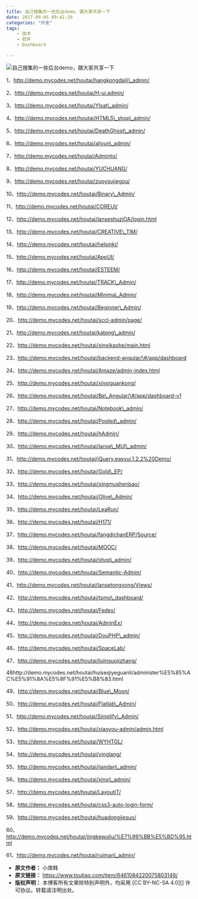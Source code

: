 ```yaml
---
title: 自己搜集的一些后台demo，跟大家共享一下
date: 2017-09-05 09:41:29
categories: "开发"
tags:
	- 技术
	- 软件
	- Dashboard

---
```


![自己搜集的一些后台demo，跟大家共享一下][demo]

1、http://demo.mycodes.net/houtai/hangkongdaili\_admin/

2、http://demo.mycodes.net/houtai/H-ui.admin/

3、http://demo.mycodes.net/houtai/Ylsat\_admin/

4、http://demo.mycodes.net/houtai/HTML5\_shop\_admin/

5、http://demo.mycodes.net/houtai/DeathGhost\_admin/

6、http://demo.mycodes.net/houtai/aliyun\_admin/

7、http://demo.mycodes.net/houtai/Adminto/

8、http://demo.mycodes.net/houtai/YUCHUANG/

9、http://demo.mycodes.net/houtai/zuoyoujiegou/

10、http://demo.mycodes.net/houtai/Binary\_Admin/

11、http://demo.mycodes.net/houtai/COREUI/

12、http://demo.mycodes.net/houtai/lanseshuziOA/login.html

13、http://demo.mycodes.net/houtai/CREATIVE\_TIM/

14、http://demo.mycodes.net/houtai/helsinki/

15、http://demo.mycodes.net/houtai/AppUI/

16、http://demo.mycodes.net/houtai/ESTEEM/

17、http://demo.mycodes.net/houtai/TRACK\_Admin/

18、http://demo.mycodes.net/houtai/Minima\_Admin/

19、http://demo.mycodes.net/houtai/Beginner\_Admin/

20、http://demo.mycodes.net/houtai/sccl-admin/page/

21、http://demo.mycodes.net/houtai/katong\_admin/

22、http://demo.mycodes.net/houtai/xinxikaohe/main.html

23、http://demo.mycodes.net/houtai/backend-angular/\#/app/dashboard

24、http://demo.mycodes.net/houtai/Amaze/admin-index.html

25、http://demo.mycodes.net/houtai/xinxiguankong/

26、http://demo.mycodes.net/houtai/Be\_Angular/\#/app/dashboard-v1

27、http://demo.mycodes.net/houtai/Notebook\_admin/

28、http://demo.mycodes.net/houtai/Pooled\_admin/

29、http://demo.mycodes.net/houtai/hAdmin/

30、http://demo.mycodes.net/houtai/lanse\_MUI\_admin/

31、http://demo.mycodes.net/houtai/jQuery.easyui.1.2.2%20Demo/

32、http://demo.mycodes.net/houtai/Gold\_EP/

33、http://demo.mycodes.net/houtai/xingmushenbao/

34、http://demo.mycodes.net/houtai/Olive\_Admin/

35、http://demo.mycodes.net/houtai/LeaRun/

36、http://demo.mycodes.net/houtai/H171/

37、http://demo.mycodes.net/houtai/fangdichanERP/Source/

38、http://demo.mycodes.net/houtai/MOOC/

39、http://demo.mycodes.net/houtai/shop\_admin/

40、http://demo.mycodes.net/houtai/Semantic-Admin/

41、http://demo.mycodes.net/houtai/lansetongyong/Views/

42、http://demo.mycodes.net/houtai/tpmo\_dashboard/

43、http://demo.mycodes.net/houtai/Fedex/

44、http://demo.mycodes.net/houtai/AdminEx/

45、http://demo.mycodes.net/houtai/DouPHP\_admin/

46、http://demo.mycodes.net/houtai/SpaceLab/

47、http://demo.mycodes.net/houtai/lujinsuojizhang/

48http://demo.mycodes.net/houtai/huiseqiyeguanli/administer%E5%85%AC%E5%91%8A%E5%8F%91%E5%B8%83.html

49、http://demo.mycodes.net/houtai/Blue\_Moon/

50、http://demo.mycodes.net/houtai/Flatlab\_Admin/

51、http://demo.mycodes.net/houtai/Simplify\_Admin/

52、http://demo.mycodes.net/houtai/xiaoyou-admin/admin.html

53、http://demo.mycodes.net/houtai/WYHTGL/

54、http://demo.mycodes.net/houtai/yinglang/

55、http://demo.mycodes.net/houtai/jiandan\_admin/

56、http://demo.mycodes.net/houtai/xinxi\_admin/

57、http://demo.mycodes.net/houtai/LayoutIT/

58、http://demo.mycodes.net/houtai/css3-auto-login-form/

59、http://demo.mycodes.net/houtai/huadongjiesuo/

60、http://demo.mycodes.net/houtai/jingkewuliu/%E7%99%BB%E5%BD%95.html

61、http://demo.mycodes.net/houtai/ruiman\_admin/


[demo]: /pro/os/crawler/MYQN-EQYR-3EFM.jpg
 *  **原文作者：** 小席韩
 *  **原文链接：** https://www.toutiao.com/item/6461084220075803149/
 *  **版权声明：** 本博客所有文章除特别声明外，均采用 [CC BY-NC-SA 4.0][] 许可协议。转载请注明出处。